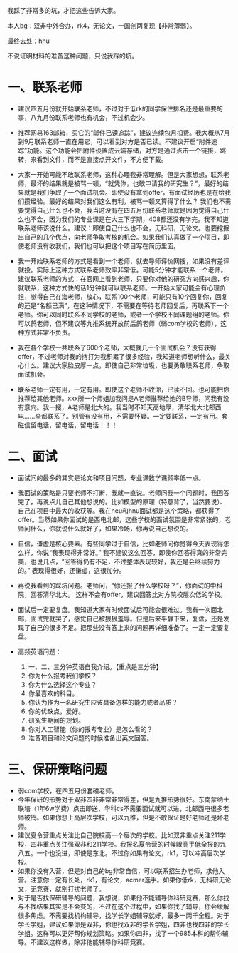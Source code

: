 我踩了非常多的坑，才把这些告诉大家。

本人bg：双非中外合办，rk4，无论文，一国创两复现【非常薄弱】。

最终去处：hnu

不说证明材料的准备这种问题，只说我踩的坑。



# 一、联系老师

- 建议四五月份就开始联系老师，不过对于低rk的同学保住排名还是最重要的事，八九月份联系老师也有机会，不过机会少。
- 推荐网易163邮箱，买它的“邮件已读追踪”，建议连续包月扣费。我大概从7月到9月联系老师一直在用它，可以看到对方是否已读。不建议开启“附件追踪”功能。这个功能会把附件设置成云端存储，对方是通过点击一个链接，跳转，来看到文件，而不是直接点开文件，不方便下载。
- 大家一开始可能不敢联系老师，这种心理我非常理解。但是大家想想，联系老师，最坏的结果就是被骂一顿，“就凭你，也敢申请我的研究生？”，最好的结果就是我们争取了一个面试机会。即使没有拿到offer，有面试经历也是在给我们攒经验。最好的结果对我们这么有利，被骂一顿又算得了什么？ 我们也不需要觉得自己什么也不会，我当时没有在四五月份联系老师就是因为觉得自己什么也不会，因为我们的专业课是在大三下学期，408都还没有学完。我不知道联系老师该说什么。建议：即使自己什么也不会，无科研，无论文。也要挖掘出自己的几个优点，向老师争取考核的机会。如果我们认真做了一个项目，即使老师没有收我们，我们也可以把这个项目写在简历里面。

- 我一开始联系老师的方式是看到一个老师，就去导师评价网搜，如果没有差评就投。实际上这种方式联系老师效率非常低。可能5分钟才能联系一个老师。 建议联系老师的方式：在官网上看到老师，只要你对他的研究方向感兴趣，你就联系，这种方式快的话1分钟就可以联系老师。一开始大家可能会有心理负担，觉得自己在海老师，放心，联系100个老师，可能只有10个回复你，回复的还是“名额已满”，在这种情况下，不需要在等待老师回复后，再联系下一个老师。你可以同时联系不同学校的老师，或者一个学校不同课题组的老师。你可以鸽老师，但不建议等九推系统开放前后鸽老师（弱com学校的老师），这种方式非常不负责。 
- 我在各个学校一共联系了600个老师，大概就几十个面试机会？没有获得offer，不过老师对我的拷打为我积累了很多经验，我知道老师想听什么，最关心什么。建议大家脸皮厚一点，即使自己非常垃圾，也要勇敢联系老师，争取面试机会。
- 联系老师一定有用，一定有用。即使这个老师不收你，已读不回。也可能把你推荐给其他老师。xxx所一个师姐加我问是A老师推荐给她的B导师，问我有没有意向。我一搜，A老师是北大的。我当时不知天高地厚，清华北大北邮西电……全都联系了。别管有没有用，不需要怀疑。一定要联系，一定有用。套磁信留电话，留电话，留电话！！！



# 二、面试

- 面试问的最多的其实是论文和项目问题，专业课数学课频率低一点。
- 我面试的策略是只要老师不打断，我就一直说。老师问我一个问题时，我回答完了，再说点儿自己其他想说的。比如模型的原理（特意背了，当然要说）、自己在项目中最大的收获等。我在neu和hnu面试都是这个策略，都获得了offer。当然如果你面试的是西电北邮，这些学校的面试氛围是非常紧张的，老师问什么，你就说什么就好了，如果冷场，你再说自己想说的。

- 自信，谦虚是核心要素。有些同学过于自信，比如老师问你觉得今天表现得怎么样，你说“我表现得非常好。” 我不建议这么回答，即使你回答得真的非常完美，也说几点，“回答得仍有不足，不过整体表现较好，我还是会继续努力的。”  表现得很好，还谦虚，这很加分。
-  再说我看到的踩坑问题。老师问，“你还报了什么学校呀？”，你面试的中科院，回答清华北大。 这样不会有offer，建议回答比对方院校层次低的学校。
- 面试后一定要复盘。我知道大家有时候面试后可能会很难过。我有一次面北邮，面试完就哭了，感觉自己被狠狠羞辱。但是后来平静下来，复盘，还是发现了自己的很多不足。把那些没有答上来的问题再详细准备了。一定一定要复盘。
- 高频英语问题：
  1. 一、二、三分钟英语自我介绍。【重点是三分钟】
  2. 你为什么报考我们学校？
  3. 你为什么选择这个专业？
  4. 你最喜欢的科目。
  5. 你认为作为一名研究生应该具备怎样的能力或者品质？
  6. 你的优缺点，爱好。
  7. 研究生期间的规划。
  8. 你对人工智能（你的报考专业）是怎么看的？
  9. 准备项目和论文问题的时候准备出英文回答。



# 三、保研策略问题

- 弱com学校，在四五月份套磁老师。
- 今年保研的形势对于双非四非非常非常得差，但是九推形势很好。东南蒙纳士联培（1年6w学费）点击即送，华科cs不需要面试就可以进，北邮西电很多老师被鸽。如果你想上高层次学校，可以九推，但是不敢保证是好老师还是坏老师。
- 建议夏令营重点关注比自己院校高一个层次的学校。比如双非重点关注211学校，四非重点关注强双非和211学校。我报名夏令营的时候眼高手低全报的九八五。一个也没进，即使是东北。不过你如果有论文，rk1，可以冲高层次学校。
- 如果你没有入营，但是对自己的bg非常自信，可以联系招生办老师，求他入营。注意你一定有长处，rk1，有论文，acmer选手。如果你低rk，无科研无论文，无竞赛，就别打扰老师了。
- 对于是否找保研辅导的问题，我想说，如果他不能辅导你科研竞赛，那么你找与不找结果其实是不会变的，不过在这个过程中，如果你找了辅导，你会缓解很多焦虑。不需要找机构辅导，找学长学姐辅导就好，最多一两千全程。对于学长学姐，建议如果你是双非，你也找双非的学长学姐，四非也找四非的学长学姐。这样可以更好帮你规划策略。如果你四非，找了一个985本科的帮你辅导。不建议这样做，除非他能辅导你科研竞赛。



